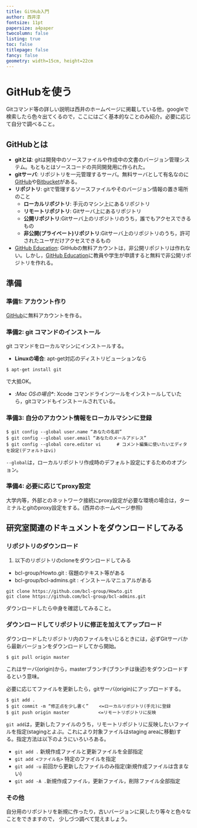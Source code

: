 ```yaml
---
title: GitHub入門
author: 西井淳
fontsize: 11pt
papersize: a4paper
twocolumn: false
listing: true
toc: false
titlepage: false
fancy: false
geometry: width=15cm, height=22cm
---
```


# GitHubを使う

Gitコマンド等の詳しい説明は西井のホームページに掲載している他，googleで検索したら色々出てくるので，ここにはごく基本的なことのみ紹介。必要に応じて自分で調べること。

## GitHubとは

- **gitとは**: gitは開発中のソースファイルや作成中の文書のバージョン管理システム。もともとはソースコードの共同開発用に作られた。
- **gitサーバ**: リポジトリを一元管理するサーバ。無料サーバとして有名なのに[GitHub](https://github.com/)や[Bitbucket](https://bitbucket.org)がある。
- **リポジトリ**: gitで管理するソースファイルやそのバージョン情報の置き場所のこと
  - **ローカルリポジトリ**: 手元のマシン上にあるリポジトリ
  - **リモートリポジトリ**: Gitサーバ上にあるリポジトリ
  - **公開リポジトリ**:Gitサーバ上のリポジトリのうち，誰でもアクセスできるもの
  - **非公開(プライベート)リポジトリ**:Gitサーバ上のリポジトリのうち，許可されたユーザだけアクセスできるもの
- [GitHub Education](https://education.github.com/): GitHubの無料アカウントは，非公開リポジトリは作れない。しかし，[GitHub Education](https://education.github.com/)に教員や学生が申請すると無料で非公開リポジトリを作れる。


## 準備
### 準備1: アカウント作り

[GitHub](https://github.com/)に無料アカウントを作る。

### 準備2: git コマンドのインストール

git コマンドをローカルマシンにインストールする。

- **Linuxの場合**: apt-get対応のディストリビューションなら
```
$ apt-get install git
```
で大抵OK。
- :*Mac OSの場合**: Xcode コマンドラインツールをインストールしていたら，gitコマンドもインストールされている。

### 準備3: 自分のアカウント情報をローカルマシンに登録

```
$ git config --global user.name “あなたの名前”
$ git config --global user.email “あなたのメールアドレス”
$ git config --global core.editor vi      # コメント編集に使いたいエディタを設定(デフォルトはvi)
```

`--global`は，ローカルリポジトリ作成時のデフォルト設定にするためのオプション。

### 準備4: 必要に応じてproxy設定

大学内等，外部とのネットワーク接続にproxy設定が必要な環境の場合は，ターミナルとgitのproxy設定をする。(西井のホームページ参照)

## 研究室関連のドキュメントをダウンロードしてみる

### リポジトリのダウンロード

1. 以下のリポジトリのcloneをダウンロードしてみる
  - bcl-group/Howto.git : 宿題のテキスト等がある
  - bcl-group/bcl-admins.git : インストールマニュアルがある

```
git clone https://github.com/bcl-group/Howto.git
git clone https://github.com/bcl-group/bcl-admins.git
```
ダウンロードしたら中身を確認してみること。

### ダウンロードしてリポジトリに修正を加えてアップロード

ダウンロードしたリポジトリ内のファイルをいじるときには，必ずGitサーバから最新バージョンをダウンロードしてから開始。

```
$ git pull origin master
```

これはサーバ(origin)から，masterブランチ(ブランチは後述)をダウンロードするという意味。

必要に応じてファイルを更新したら，gitサーバ(origin)にアップロードする。
```
$ git add .
$ git commit -m “修正点を少し書く”    <=ローカルリポジトリ(手元)に登録
$ git push origin master           <=リモートリポジトリに反映
```

`git add`は，更新したファイルのうち，リモートリポジトリに反映したいファイルを指定(stagingとよぶ。これにより対象ファイルはstaging areaに移動)する。指定方法は以下のようにいろいろある。
- `git add .` 新規作成ファイルと更新ファイルを全部指定
- `git add <ファイル名>` 特定のファイルを指定
- `git add -u` 前回から更新したファイルのみ指定(新規作成ファイルは含まない)
- `git add -A .`新規作成ファイル，更新ファイル，削除ファイル全部指定

### その他

自分用のリポジトリを新規に作ったり，古いバージョンに戻したり等々と色々なことをできますので，
少しづつ調べて覚えましょう。
